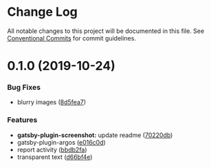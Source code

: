 # Change Log

All notable changes to this project will be documented in this file.
See [Conventional Commits](https://conventionalcommits.org) for commit guidelines.

# 0.1.0 (2019-10-24)


### Bug Fixes

* blurry images ([8d5fea7](https://github.com/argos-ci/argos-javascript/commit/8d5fea774be8e6270b9e7af2090d27509e179acd))


### Features

* **gatsby-plugin-screenshot:** update readme ([70220db](https://github.com/argos-ci/argos-javascript/commit/70220dbec23da195c3582ac1971eda524c5d74f3))
* gatsby-plugin-argos ([e016c0d](https://github.com/argos-ci/argos-javascript/commit/e016c0db8caee72e93eb737a07c157a5d256f311))
* report activity ([bbdb2fa](https://github.com/argos-ci/argos-javascript/commit/bbdb2faf35b91b6e55edc94c6fc705841d640437))
* transparent text ([d66bf4e](https://github.com/argos-ci/argos-javascript/commit/d66bf4e535a867fdd94982ccd7c746dc3fa19fc0))
